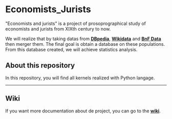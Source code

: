 # Economists_Jurists

"Economists and jurists" is a project of prosoprographical study of economists and jurists from XIXth century to now. 

We will realize that by taking datas from **[DBpedia](https://www.dbpedia.org/)**, **[Wikidata](https://www.wikidata.org/wiki/Wikidata:Main_Page)** and **[BnF Data](https://data.bnf.fr/)** then merger them. The final goal is obtain a database on these populations. From this database created, we will achieve statistics analysis. 

## About this repository

In this repository, you will find all kernels realized with Python langage. 

-------------- 

## Wiki

If you want more documentation about de project, you can go to the **[wiki](https://github.com/Semantic-Data-for-Humanities/Economists_Jurists/wiki|wiki)**.
